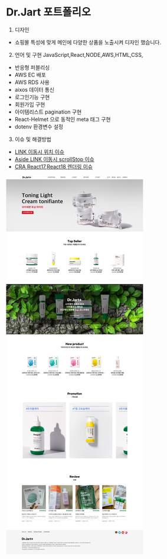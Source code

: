 # Dr.Jart 포트폴리오 

1. 디자인 
- 쇼핑몰 특성에 맞게 메인에 다양한 상품을 노출시켜 디자인 했습니다.

2. 언어 및 구현 JavaScript,React,NODE,AWS,HTML,CSS,
- 반응형 퍼블리싱
- AWS EC 배포
- AWS RDS 사용
- aixos 데이터 통신
- 로그인기능 구현
- 회원가입 구현
- 아이템리스트 pagination 구현
- React-Helmet 으로 동적인 meta 태그 구현
- dotenv 환경변수 설정

3. 이슈 및 해결방법
- [LINK 이동시 위치 이슈](https://92yeol.tistory.com/42?category=918540)
- [Aside LINK 이동시 scrollStop 이슈](https://92yeol.tistory.com/44?category=918540)
- [CRA React17,React18 렌더링 이슈](https://92yeol.tistory.com/31?category=926941)


<img src="/read-img/img1.jpg">
